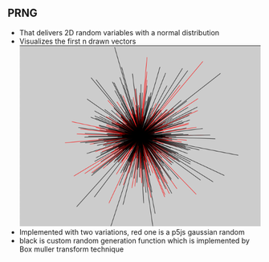 ## PRNG 
- That delivers 2D random variables with a normal distribution
- Visualizes the first n drawn vectors
![img.png](img.png)
- Implemented with two variations, red one is a p5js gaussian random
- black is custom random generation function which is implemented by Box muller transform technique